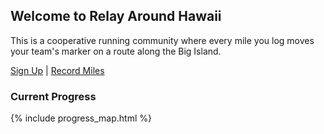 ## Welcome to Relay Around Hawaii

This is a cooperative running community where every mile you log moves your team's marker on a route along the Big Island.

[Sign Up](https://forms.gle/BjRtaNbHdv3GY8MJ7) |
[Record Miles](https://forms.gle/JCy75ErXhepTrU4X9)


### Current Progress

{% include progress_map.html %}
